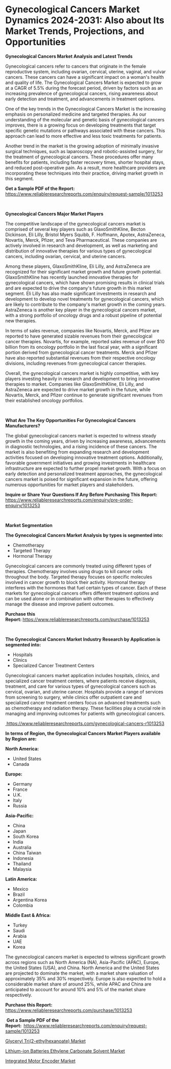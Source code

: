 <p><h1>Gynecological Cancers Market Dynamics 2024-2031: Also about Its Market Trends, Projections, and Opportunities</h1></p><p><strong>Gynecological Cancers Market Analysis and Latest Trends</strong></p>
<p><p>Gynecological cancers refer to cancers that originate in the female reproductive system, including ovarian, cervical, uterine, vaginal, and vulvar cancers. These cancers can have a significant impact on a woman's health and quality of life. The Gynecological Cancers Market is expected to grow at a CAGR of 5.5% during the forecast period, driven by factors such as an increasing prevalence of gynecological cancers, rising awareness about early detection and treatment, and advancements in treatment options.</p><p>One of the key trends in the Gynecological Cancers Market is the increasing emphasis on personalized medicine and targeted therapies. As our understanding of the molecular and genetic basis of gynecological cancers improves, there is a growing focus on developing treatments that target specific genetic mutations or pathways associated with these cancers. This approach can lead to more effective and less toxic treatments for patients.</p><p>Another trend in the market is the growing adoption of minimally invasive surgical techniques, such as laparoscopy and robotic-assisted surgery, for the treatment of gynecological cancers. These procedures offer many benefits for patients, including faster recovery times, shorter hospital stays, and reduced post-operative pain. As a result, more healthcare providers are incorporating these techniques into their practice, driving market growth in this segment.</p></p>
<p><strong>Get a Sample PDF of the Report:&nbsp;</strong> <a href="https://www.reliableresearchreports.com/enquiry/request-sample/1013253">https://www.reliableresearchreports.com/enquiry/request-sample/1013253</a></p>
<p>&nbsp;</p>
<p><strong>Gynecological Cancers Major Market Players</strong></p>
<p><p>The competitive landscape of the gynecological cancers market is comprised of several key players such as GlaxoSmithKline, Becton Dickinson, Eli Lilly, Bristol Myers Squibb, F. Hoffmann, Apotex, AstraZeneca, Novartis, Merck, Pfizer, and Teva Pharmaceutical. These companies are actively involved in research and development, as well as marketing and distribution of innovative therapies for various types of gynecological cancers, including ovarian, cervical, and uterine cancers.</p><p>Among these players, GlaxoSmithKline, Eli Lilly, and AstraZeneca are recognized for their significant market growth and future growth potential. GlaxoSmithKline has recently launched innovative therapies for gynecological cancers, which have shown promising results in clinical trials and are expected to drive the company's future growth in this market segment. Eli Lilly has also made significant investments in research and development to develop novel treatments for gynecological cancers, which are likely to contribute to the company's market growth in the coming years. AstraZeneca is another key player in the gynecological cancers market, with a strong portfolio of oncology drugs and a robust pipeline of potential new therapies.</p><p>In terms of sales revenue, companies like Novartis, Merck, and Pfizer are reported to have generated sizable revenues from their gynecological cancer therapies. Novartis, for example, reported sales revenue of over $10 billion from its oncology portfolio in the last fiscal year, with a significant portion derived from gynecological cancer treatments. Merck and Pfizer have also reported substantial revenues from their respective oncology divisions, including revenues from gynecological cancer therapies.</p><p>Overall, the gynecological cancers market is highly competitive, with key players investing heavily in research and development to bring innovative therapies to market. Companies like GlaxoSmithKline, Eli Lilly, and AstraZeneca are expected to drive market growth in the future, while Novartis, Merck, and Pfizer continue to generate significant revenues from their established oncology portfolios.</p></p>
<p>&nbsp;</p>
<p><strong>What Are The Key Opportunities For Gynecological Cancers Manufacturers?</strong></p>
<p><p>The global gynecological cancers market is expected to witness steady growth in the coming years, driven by increasing awareness, advancements in diagnostic technologies, and a rising incidence of these cancers. The market is also benefiting from expanding research and development activities focused on developing innovative treatment options. Additionally, favorable government initiatives and growing investments in healthcare infrastructure are expected to further propel market growth. With a focus on early detection and personalized treatment approaches, the gynecological cancers market is poised for significant expansion in the future, offering numerous opportunities for market players and stakeholders.</p></p>
<p><strong>Inquire or Share Your Questions If Any Before Purchasing This Report:</strong> <a href="https://www.reliableresearchreports.com/enquiry/pre-order-enquiry/1013253">https://www.reliableresearchreports.com/enquiry/pre-order-enquiry/1013253</a></p>
<p>&nbsp;</p>
<p><strong>Market Segmentation</strong></p>
<p><strong>The Gynecological Cancers Market Analysis by types is segmented into:</strong></p>
<p><ul><li>Chemotherapy</li><li>Targeted Therapy</li><li>Hormonal Therapy</li></ul></p>
<p><p>Gynecological cancers are commonly treated using different types of therapies. Chemotherapy involves using drugs to kill cancer cells throughout the body. Targeted therapy focuses on specific molecules involved in cancer growth to block their activity. Hormonal therapy interferes with the hormones that fuel certain types of cancer. Each of these markets for gynecological cancers offers different treatment options and can be used alone or in combination with other therapies to effectively manage the disease and improve patient outcomes.</p></p>
<p><strong>Purchase this Report:&nbsp;</strong><a href="https://www.reliableresearchreports.com/purchase/1013253">https://www.reliableresearchreports.com/purchase/1013253</a></p>
<p>&nbsp;</p>
<p><strong>The Gynecological Cancers Market Industry Research by Application is segmented into:</strong></p>
<p><ul><li>Hospitals</li><li>Clinics</li><li>Specialized Cancer Treatment Centers</li></ul></p>
<p><p>Gynecological cancers market application includes hospitals, clinics, and specialized cancer treatment centers, where patients receive diagnosis, treatment, and care for various types of gynecological cancers such as cervical, ovarian, and uterine cancer. Hospitals provide a range of services from screening to surgery, while clinics offer outpatient care and specialized cancer treatment centers focus on advanced treatments such as chemotherapy and radiation therapy. These facilities play a crucial role in managing and improving outcomes for patients with gynecological cancers.</p></p>
<p><a href="https://www.reliableresearchreports.com/gynecological-cancers-r1013253">&nbsp;https://www.reliableresearchreports.com/gynecological-cancers-r1013253</a></p>
<p><strong>In terms of Region, the Gynecological Cancers Market Players available by Region are:</strong></p>
<p>
    <p> <strong> North America: </strong>
        <ul>
            <li>United States</li>
            <li>Canada</li>
        </ul>
        </p> 
    <p> <strong> Europe: </strong>
        <ul>
            <li>Germany</li>
            <li>France</li>
            <li>U.K.</li>
            <li>Italy</li>
            <li>Russia</li>
        </ul>
        </p> 
    <p> <strong> Asia-Pacific: </strong>
        <ul>
            <li>China</li>
            <li>Japan</li>
            <li>South Korea</li>
            <li>India</li>
            <li>Australia</li>
            <li>China Taiwan</li>
            <li>Indonesia</li>
            <li>Thailand</li>
            <li>Malaysia</li>
        </ul>
        </p> 
    <p> <strong> Latin America: </strong>
        <ul>
            <li>Mexico</li>
            <li>Brazil</li>
            <li>Argentina Korea</li>
            <li>Colombia</li>
        </ul>
        </p> 
    <p> <strong> Middle East & Africa: </strong>
        <ul>
            <li>Turkey</li>
            <li>Saudi</li>
            <li>Arabia</li>
            <li>UAE</li>
            <li>Korea</li>
        </ul>
    </p>
    </p>
<p><p>The gynecological cancers market is expected to witness significant growth across regions such as North America (NA), Asia-Pacific (APAC), Europe, the United States (USA), and China. North America and the United States are projected to dominate the market, with a market share valuation of approximately 35% and 30% respectively. Europe is also expected to hold a considerable market share of around 25%, while APAC and China are anticipated to account for around 10% and 5% of the market share respectively.</p></p>
<p><strong>Purchase this Report: </strong><a href="https://www.reliableresearchreports.com/purchase/1013253">https://www.reliableresearchreports.com/purchase/1013253</a></p>
<p>&nbsp;<strong>Get a Sample PDF of the Report:&nbsp;&nbsp;</strong><a href="https://www.reliableresearchreports.com/enquiry/request-sample/1013253">https://www.reliableresearchreports.com/enquiry/request-sample/1013253</a></p>
<p><strong></strong></p>
<p><p><a href="https://bubble-tree-ea4.notion.site/Glyceryl-Tri-2-ethylhexanoate-Market-Exploring-Market-Share-Market-Trends-and-Future-Growth-0b4b7a1ada4c447a80148cd3b6755356">Glyceryl Tri(2-ethylhexanoate) Market</a></p><p><a href="https://thundering-castanet-c65.notion.site/Lithium-ion-Batteries-Ethylene-Carbonate-Solvent-Market-Insight-Market-Trends-Growth-Forecasted-f-b8625862fae54fe0b626d5f22dda8d60">Lithium-ion Batteries Ethylene Carbonate Solvent Market</a></p><p><a href="https://view.publitas.com/reportprime-1/integrated-motor-encoder-market-size-market-outlook-and-market-forecast-2024-to-2031/">Integrated Motor Encoder Market</a></p></p>
